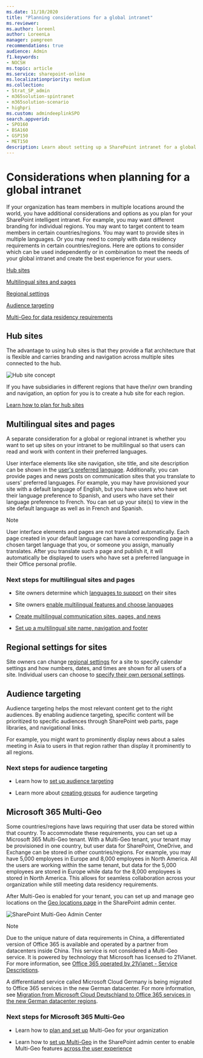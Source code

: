 ```yaml
---
ms.date: 11/10/2020
title: "Planning considerations for a global intranet"
ms.reviewer:
ms.author: loreenl
author: LoreenLa
manager: pamgreen
recommendations: true
audience: Admin
f1.keywords:
- NOCSH
ms.topic: article
ms.service: sharepoint-online
ms.localizationpriority: medium
ms.collection:
- Strat_SP_admin
- m365solution-spintranet
- m365solution-scenario
- highpri
ms.custom: admindeeplinkSPO
search.appverid:
- SPO160
- BSA160
- GSP150
- MET150
description: Learn about setting up a SharePoint intranet for a global organization.
---
```

# Considerations when planning for a global intranet

If your organization has team members in multiple locations around the world, you have additional considerations and options as you plan for your SharePoint intelligent intranet. For example, you may want different branding for individual regions. You may want to target content to team members in certain countries/regions. You may want to provide sites in multiple languages. Or you may need to comply with data residency requirements in certain countries/regions.
Here are options to consider which can be used independently or in combination to meet the needs of your global intranet and create the best experience for your users.

[Hub sites](#hub-sites)

[Multilingual sites and pages](#multilingual-sites-and-pages)

[Regional settings](#regional-settings-for-sites)

[Audience targeting](#audience-targeting)

[Multi-Geo for data residency requirements](#microsoft-365-multi-geo)

## Hub sites

The advantage to using hub sites is that they provide a flat architecture that is flexible and carries branding and navigation across multiple sites connected to the hub.

![Hub site concept](media\HubSiteExample.png)

If you have subsidiaries in different regions that have thei\nr own branding and navigation, an option for you is to create a hub site for each region.

[Learn how to plan for hub sites](./planning-hub-sites.md)

## Multilingual sites and pages

A separate consideration for a global or regional intranet is whether you want to set up sites on your intranet to be multilingual so that users can read and work with content in their preferred languages.

User interface elements like site navigation, site title, and site description can be shown in the [user's preferred language](https://support.microsoft.com/office/change-your-personal-language-and-region-settings-caa1fccc-bcdb-42f3-9e5b-45957647ffd7). Additionally, you can provide pages and news posts on communication sites that you translate to users' preferred languages. For example, you may have provisioned your site with a default language of English, but you have users who have set their language preference to Spanish, and users who have set their language preference to French. You can set up your site(s) to view in the site default language as well as in French and Spanish.

> [!NOTE]
> User interface elements and pages are not translated automatically. Each page created in your default language can have a corresponding page in a chosen target language that you, or someone you assign, manually translates. After you translate such a page and publish it, it will automatically be displayed to users who have set a preferred language in their Office personal profile.

### Next steps for multilingual sites and pages

- Site owners determine which [languages to support](https://support.microsoft.com/office/languages-supported-by-sharepoint-dfbf3652-2902-4809-be21-9080b6512fff) on their sites

- Site owners [enable multilingual features and choose languages](https://support.microsoft.com/office/create-multilingual-communication-sites-pages-and-news-2bb7d610-5453-41c6-a0e8-6f40b3ed750c#bkmk_enable)

- [Create multilingual communication sites, pages, and news](https://support.microsoft.com/office/create-multilingual-communication-sites-pages-and-news-2bb7d610-5453-41c6-a0e8-6f40b3ed750c)

- [Set up a multilingual site name, navigation and footer](https://support.microsoft.com/office/create-multilingual-communication-sites-pages-and-news-2bb7d610-5453-41c6-a0e8-6f40b3ed750c#bkmk_muitranslations)

## Regional settings for sites

Site owners can change [regional settings](https://support.microsoft.com/office/change-regional-settings-for-a-site-e9e189c7-16e3-45d3-a090-770be6e83c1a) for a site to specify calendar settings and how numbers, dates, and times are shown for all users of a site. Individual users can choose to [specify their own personal settings](https://support.microsoft.com/office/change-your-personal-language-and-region-settings-caa1fccc-bcdb-42f3-9e5b-45957647ffd7).

## Audience targeting

Audience targeting helps the most relevant content get to the right audiences. By enabling audience targeting, specific content will be prioritized to specific audiences through SharePoint web parts, page libraries, and navigational links.

For example, you might want to prominently display news about a sales meeting in Asia to users in that region rather than display it prominently to all regions.

### Next steps for audience targeting

- Learn how to [set up audience targeting](https://support.microsoft.com/office/target-content-to-a-specific-audience-on-a-sharepoint-site-68113d1b-be99-4d4c-a61c-73b087f48a81)

- Learn more about [creating groups](/microsoft-365/admin/create-groups/create-groups) for audience targeting

## Microsoft 365 Multi-Geo

Some countries/regions have laws requiring that user data be stored within that country. To accommodate these requirements, you can set up a Microsoft 365 Multi-Geo tenant. With a Multi-Geo tenant, your tenant may be provisioned in one country, but user data for SharePoint, OneDrive, and Exchange can be stored in other countries/regions. For example, you may have 5,000 employees in Europe and 8,000 employees in North America. All the users are working within the same tenant, but data for the 5,000 employees are stored in Europe while data for the 8,000 employees is stored in North America. This allows for seamless collaboration across your organization while still meeting data residency requirements.

After Multi-Geo is enabled for your tenant, you can set up and manage geo locations on the <a href="https://go.microsoft.com/fwlink/p/?linkid=2185076" target="_blank">Geo locations page</a> in the SharePoint admin center.

![SharePoint Multi-Geo Admin Center](media\sharepoint-multi-geo-admin-center.png)

> [!NOTE]
> Due to the unique nature of data requirements in China, a differentiated version of Office 365 is available and operated by a partner from datacenters inside China. This service is not considered a Multi-Geo service. It is powered by technology that Microsoft has licensed to 21Vianet. For more information, see [Office 365 operated by 21Vianet - Service Descriptions](/office365/servicedescriptions/office-365-platform-service-description/office-365-operated-by-21vianet).
>
> A differentiated service called Microsoft Cloud Germany is being migrated to Office 365 services in the new German datacenter. For more information, see [Migration from Microsoft Cloud Deutschland to Office 365 services in the new German datacenter regions](/microsoft-365/enterprise/ms-cloud-germany-transition).

### Next steps for Microsoft 365 Multi-Geo

- Learn how to [plan and set up](/microsoft-365/enterprise/multi-geo-tenant-configuration) Multi-Geo for your organization

- Learn how to [set up Multi-Geo](https://techcommunity.microsoft.com/t5/office-365-blog/now-available-multi-geo-in-sharepoint-and-office-365-groups/ba-p/263302) in the SharePoint admin center to enable Multi-Geo features [across the user experience](/microsoft-365/enterprise/multi-geo-user-experience)

